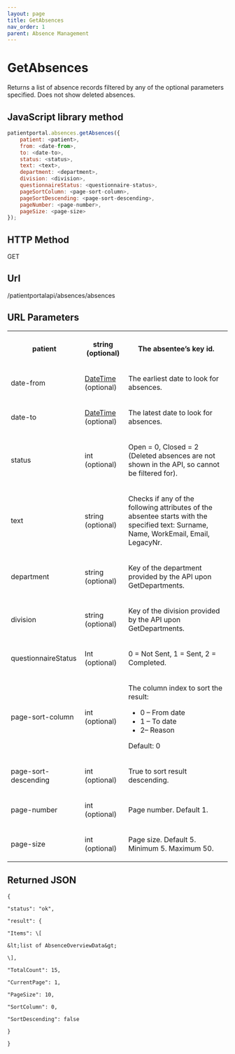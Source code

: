 ```yaml
---
layout: page
title: GetAbsences
nav_order: 1
parent: Absence Management
---
```


# GetAbsences
Returns a list of absence records filtered by any of the optional parameters specified. Does not show deleted absences.

## JavaScript library method

```javascript
patientportal.absences.getAbsences({
    patient: <patient>,
    from: <date-from>,
    to: <date-to>,
    status: <status>,
    text: <text>,
    department: <department>,
    division: <division>,
    questionnaireStatus: <questionnaire-status>,
    pageSortColumn: <page-sort-column>,
    pageSortDescending: <page-sort-descending>,
    pageNumber: <page-number>,
    pageSize: <page-size>
});
```

## HTTP Method

GET

## ****Url****

/patientportalapi/absences/absences

## URL Parameters

<table><tbody><tr><th><p>patient</p></th><th><p>string (optional)</p></th><th><p>The absentee’s key id.</p></th></tr><tr><td><p>date-from</p></td><td><p><a href="#_DateTime">DateTime</a> (optional)</p></td><td><p>The earliest date to look for absences.</p></td></tr><tr><td><p>date-to</p></td><td><p><a href="#_DateTime">DateTime</a> (optional)</p></td><td><p>The latest date to look for absences.</p></td></tr><tr><td><p>status</p></td><td><p>int (optional)</p></td><td><p>Open = 0, Closed = 2 (Deleted absences are not shown in the API, so cannot be filtered for).</p></td></tr><tr><td><p>text</p></td><td><p>string (optional)</p></td><td><p>Checks if any of the following attributes of the absentee starts with the specified text: Surname, Name, WorkEmail, Email, LegacyNr.</p></td></tr><tr><td><p>department</p></td><td><p>string (optional)</p></td><td><p>Key of the department provided by the API upon GetDepartments.</p></td></tr><tr><td><p>division</p></td><td><p>string (optional)</p></td><td><p>Key of the division provided by the API upon GetDepartments.</p></td></tr><tr><td><p>questionnaireStatus</p></td><td><p>Int (optional)</p></td><td><p>0 = Not Sent, 1 = Sent, 2 = Completed.</p></td></tr><tr><td><p>page-sort-column</p></td><td><p>int (optional)</p></td><td><p>The column index to sort the result:</p><ul><li>0 – From date</li><li>1 – To date</li><li>2– Reason</li></ul><p>Default: 0</p></td></tr><tr><td><p>page-sort-descending</p></td><td><p>int (optional)</p></td><td><p>True to sort result descending.</p></td></tr><tr><td><p>page-number</p></td><td><p>int (optional)</p></td><td><p>Page number. Default 1.</p></td></tr><tr><td><p>page-size</p></td><td><p>int (optional)</p></td><td><p>Page size. Default 5. Minimum 5. Maximum 50.</p></td></tr></tbody></table>

## Returned JSON

```
{

"status": "ok",

"result": {

"Items": \[

&lt;list of AbsenceOverviewData&gt;

\],

"TotalCount": 15,

"CurrentPage": 1,

"PageSize": 10,

"SortColumn": 0,

"SortDescending": false

}

}
```
